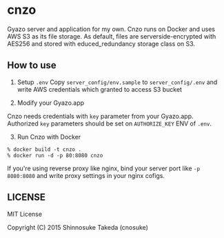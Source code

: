 # cnzo
Gyazo server and application for my own.
Cnzo runs on Docker and uses AWS S3 as its file storage.
As default, files are serverside-encrypted with AES256 and stored with educed_redundancy storage class on S3.

## How to use

1. Setup `.env`
Copy `server_config/env.sample` to `server_config/.env` and write AWS credentials which granted to access S3 bucket

2. Modify your Gyazo.app

Cnzo needs credentials with `key` parameter from your Gyazo.app.
Authorized `key` parameters should be set on `AUTHORIZE_KEY` ENV of `.env`.

3. Run Cnzo with Docker

```
% docker build -t cnzo .
% docker run -d -p 80:8080 cnzo
```

If you're using reverse proxy like nginx, bind your server port like `-p 8080:8080` and write proxy settings in your nginx cofigs.

## LICENSE

MIT License

Copyright (C) 2015 Shinnosuke Takeda (cnosuke)
